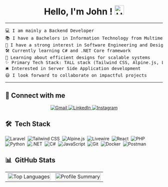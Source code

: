 <h1 align="center">
  Hello, I'm John ! 
  <a href="https://github.com/KihiuJohn" target="_self">
    <img src="https://media.giphy.com/media/hvRJCLFzcasrR4ia7z/giphy.gif" width="30" alt="Hello"/>
  </a>
</h1>

<hr>

<pre>
💻 I am mainly a Backend Developer
📚 I have a Bachelors in Information Technology from Multimedia University of Kenya
📝 I have a strong interest in Software Engineering and Design
🛠️ Currently learning C# and .NET Core framework
🌱 Learning about efficient designs for scalable systems
✨ Primary Tech Stack: TALL stack (Tailwind CSS, Alpine.js, Laravel, Livewire) 🎯
🛎 Interested in Server Side Application development
😃 I look forward to collaborate on impactful projects
</pre>

<hr>

## 🤝 Connect with me

<p align="center">
  <a href="mailto:kihiujohn12@gmail.com">
    <img src="https://img.shields.io/badge/gmail-%23EA4335.svg?style=plastic&logo=gmail&logoColor=white" alt="Gmail"/>
  </a>
  <a href="https://www.linkedin.com/in/john-kihiu-3481b8232/">
    <img src="https://img.shields.io/badge/linkedin-%230A66C2.svg?style=plastic&logo=linkedin&logoColor=white" alt="LinkedIn"/>
  </a>
  <a href="https://www.instagram.com/_migett/">
    <img src="https://img.shields.io/badge/Instagram-%23E4405F.svg?style=plastic&logo=instagram&logoColor=white" alt="Instagram"/>
  </a>
</p>

## 🛠 &nbsp;Tech Stack

![Laravel](https://img.shields.io/badge/-Laravel-05122A?style=flat&logo=laravel)&nbsp;
![Tailwind CSS](https://img.shields.io/badge/-Tailwind%20CSS-05122A?style=flat&logo=tailwind-css)&nbsp;
![Alpine.js](https://img.shields.io/badge/-Alpine.js-05122A?style=flat&logo=alpine.js)&nbsp;
![Livewire](https://img.shields.io/badge/-Livewire-05122A?style=flat&logo=livewire)&nbsp;
![React](https://img.shields.io/badge/-React-05122A?style=flat&logo=react)&nbsp;
![PHP](https://img.shields.io/badge/-PHP-05122A?style=flat&logo=php)&nbsp;
![Python](https://img.shields.io/badge/-Python-05122A?style=flat&logo=python)&nbsp;
![.NET](https://img.shields.io/badge/-.NET-05122A?style=flat&logo=dotnet)&nbsp;
![C#](https://img.shields.io/badge/-C%23-05122A?style=flat&logo=c-sharp)&nbsp;
![JavaScript](https://img.shields.io/badge/-JavaScript-05122A?style=flat&logo=javascript)&nbsp;
![Git](https://img.shields.io/badge/-Git-05122A?style=flat&logo=git)&nbsp;
![Docker](https://img.shields.io/badge/-Docker-05122A?style=flat&logo=docker)&nbsp;
![Postman](https://img.shields.io/badge/-Postman-05122A?style=flat&logo=postman)&nbsp;

## 📊 &nbsp;GitHub Stats

<table align="center">
  <tr>
    <td>
      <img 
        width="100%" 
        src="https://github-readme-stats.vercel.app/api/top-langs/?username=kihiujohn&theme=darcula&show_icons=true&hide_border=true&layout=compact" 
        alt="Top Languages" />
    </td>
    <td>
      <img 
        width="100%" 
        src="https://github-profile-summary-cards.vercel.app/api/cards/profile-details?username=kihiujohn&theme=github_dark" 
        alt="Profile Summary" />
    </td>
  </tr>
</table>
